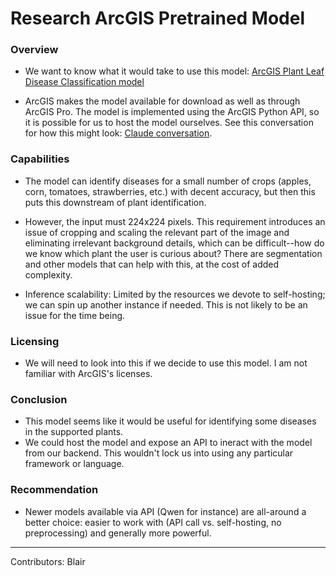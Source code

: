 # Research ArcGIS Pretrained Model 

### Overview
- We want to know what it would take to use this model: [ArcGIS Plant Leaf Disease Classification model](https://doc.arcgis.com/en/pretrained-models/latest/imagery/using-plant-leaf-disease-classification.htm)

- ArcGIS makes the model available for download as well as through ArcGIS Pro. The model is implemented using the ArcGIS Python API,
so it is possible for us to host the model ourselves. See this conversation for how this might look: [Claude conversation](https://claude.site/artifacts/9f11ab64-248a-459c-b15a-f16d5c60f5a8).

### Capabilities
- The model can identify diseases for a small number of crops (apples, corn, tomatoes, strawberries, etc.) with decent accuracy,
but then this puts this downstream of plant identification.

- However, the input must 224x224 pixels. This requirement introduces an issue of cropping and scaling the relevant
part of the image and eliminating irrelevant background details, which can be difficult--how do we know which plant the user is curious about?
There are segmentation and other models that can help with this, at the cost of added complexity. 

- Inference scalability: Limited by the resources we devote to self-hosting; we can spin up another instance if needed. This is not likely to be an issue for the time being.

### Licensing
- We will need to look into this if we decide to use this model. I am not familiar with ArcGIS's licenses.

### Conclusion
- This model seems like it would be useful for identifying some diseases in the supported plants.
- We could host the model and expose an API to ineract with the model from our backend. This wouldn't lock us into using any particular framework or language.

### Recommendation
- Newer models available via API (Qwen for instance) are all-around a better choice: easier to work with (API call vs. self-hosting, no preprocessing) and generally more powerful. 
  
---
Contributors: Blair


